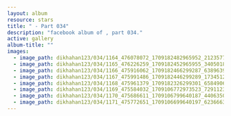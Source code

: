```yaml
---
layout: album
resource: stars
title: " - Part 034"
description: "facebook album of , part 034."
active: gallery
album-title: ""
images:
  - image_path: dikhahan123/034/1164_476078072_1709182482965952_2123577033648313333_n.jpg
  - image_path: dikhahan123/034/1165_476226259_1709182452965955_3405018957686437722_n.jpg
  - image_path: dikhahan123/034/1166_475916062_1709182466299287_6389639308810222832_n.jpg
  - image_path: dikhahan123/034/1167_475991486_1709182446299289_1734512310283659389_n.jpg
  - image_path: dikhahan123/034/1168_475961379_1709182326299301_6584906391707444908_n.jpg
  - image_path: dikhahan123/034/1169_475584032_1709106772973523_7291123136007353685_n.jpg
  - image_path: dikhahan123/034/1170_475686611_1709106799640187_4406350656770278407_n.jpg
  - image_path: dikhahan123/034/1171_475772651_1709106699640197_6236663964239167924_n.jpg
---
```

